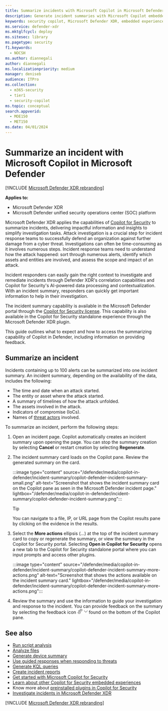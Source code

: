 ```yaml
---
title: Summarize incidents with Microsoft Copilot in Microsoft Defender
description: Generate incident summaries with Microsoft Copilot embedded in Microsoft Defender.
keywords: security copilot, Microsoft Defender XDR, embedded experience, incident summary, script analyzer, script analysis, query assistant, m365, guided response, incident response playbooks, incident response, summary, summarize incident, summarize incidents, incident overview, write incident summary, Microsoft Copilot for Security, Copilot in Defender, Microsoft Defender
ms.service: defender-xdr
ms.mktglfcycl: deploy
ms.sitesec: library
ms.pagetype: security
f1.keywords:
  - NOCSH
ms.author: diannegali
author: diannegali
ms.localizationpriority: medium
manager: deniseb
audience: ITPro
ms.collection:
  - m365-security
  - tier1
  - security-copilot
ms.topic: conceptual
search.appverid:
  - MOE150
  - MET150
ms.date: 04/01/2024
---
```


# Summarize an incident with Microsoft Copilot in Microsoft Defender

[!INCLUDE [Microsoft Defender XDR rebranding](../includes/microsoft-defender.md)]

**Applies to:**

- Microsoft Defender XDR
- Microsoft Defender unified security operations center (SOC) platform

Microsoft Defender XDR applies the capabilities of [Copilot for Security](/security-copilot/microsoft-security-copilot) to summarize incidents, delivering impactful information and insights to simplify investigation tasks. Attack investigation is a crucial step for incident response teams to successfully defend an organization against further damage from a cyber threat. Investigations can often be time-consuming as it involves numerous steps. Incident response teams need to understand how the attack happened: sort through numerous alerts, identify which assets and entities are involved, and assess the scope and impact of an attack.

Incident responders can easily gain the right context to investigate and remediate incidents through Defender XDR's correlation capabilities and Copilot for Security's AI-powered data processing and contextualization. With an incident summary, responders can quickly get important information to help in their investigation.

The incident summary capability is available in the Microsoft Defender portal through the [Copilot for Security license](/security-copilot/faq-security-copilot). This capability is also available in the Copilot for Security standalone experience through the Microsoft Defender XDR plugin.

This guide outlines what to expect and how to access the summarizing capability of Copilot in Defender, including information on providing feedback.

## Summarize an incident

Incidents containing up to 100 alerts can be summarized into one incident summary. An incident summary, depending on the availability of the data, includes the following:

- The time and date when an attack started.
- The entity or asset where the attack started.
- A summary of timelines of how the attack unfolded.
- The assets involved in the attack.
- Indicators of compromise (IoCs).
- Names of [threat actors](/microsoft-365/security/intelligence/microsoft-threat-actor-naming) involved.

To summarize an incident, perform the following steps:

1. Open an incident page. Copilot automatically creates an incident summary upon opening the page. You can stop the summary creation by selecting **Cancel** or restart creation by selecting **Regenerate**.

2. The incident summary card loads on the Copilot pane. Review the generated summary on the card.
 
   :::image type="content" source="/defender/media/copilot-in-defender/incident-summary/copilot-defender-incident-summary-small.png" alt-text="Screenshot that shows the incident summary card on the Copilot pane as seen in the Microsoft Defender incident page." lightbox="/defender/media/copilot-in-defender/incident-summary/copilot-defender-incident-summary.png":::

   > [!TIP]
   > You can navigate to a file, IP, or URL page from the Copilot results pane by clicking on the evidence in the results.

1. Select the **More actions** ellipsis (...) at the top of the incident summary card to copy or regenerate the summary, or view the summary in the Copilot for Security portal. Selecting **Open in Copilot for Security** opens a new tab to the Copilot for Security standalone portal where you can input prompts and access other plugins.

   :::image type="content" source="/defender/media/copilot-in-defender/incident-summary/copilot-defender-incident-summary-more-actions.png" alt-text="Screenshot that shows the actions available on the incident summary card." lightbox="/defender/media/copilot-in-defender/incident-summary/copilot-defender-incident-summary-more-actions.png":::

1. Review the summary and use the information to guide your investigation and response to the incident. You can provide feedback on the summary by selecting the feedback icon ![Screenshot of the feedback icon for Copilot in Defender cards](/defender/media/copilot-in-defender/copilot-defender-feedback.png) found on the bottom of the Copilot pane.

## See also

- [Run script analysis](security-copilot-m365d-script-analysis.md)
- [Analyze files](copilot-in-defender-file-analysis.md)
- [Generate device summary](copilot-in-defender-device-summary.md)
- [Use guided responses when responding to threats](security-copilot-m365d-guided-response.md)
- [Generate KQL queries](advanced-hunting-security-copilot.md)
- [Create incident reports](security-copilot-m365d-create-incident-report.md)
- [Get started with Microsoft Copilot for Security](/security-copilot/get-started-security-copilot)
- [Learn about other Copilot for Security embedded experiences](/security-copilot/experiences-security-copilot)
- Know more about [preinstalled plugins in Copilot for Security](/security-copilot/manage-plugins#preinstalled-plugins)
- [Investigate incidents in Microsoft Defender XDR](investigate-incidents.md)

[!INCLUDE [Microsoft Defender XDR rebranding](../includes/defender-m3d-techcommunity.md)]
